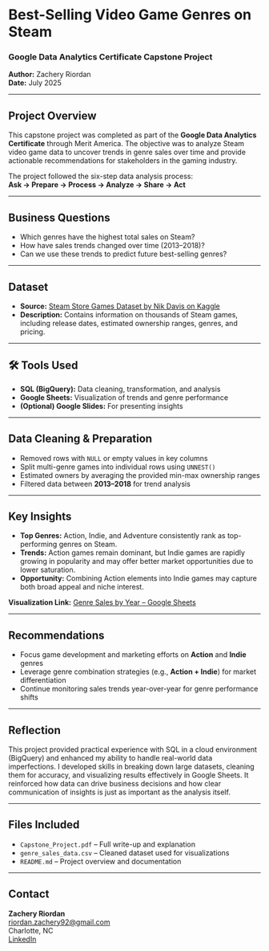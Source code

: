 # Best-Selling Video Game Genres on Steam  
### Google Data Analytics Certificate Capstone Project  
**Author:** Zachery Riordan  
**Date:** July 2025  

---

##  Project Overview

This capstone project was completed as part of the **Google Data Analytics Certificate** through Merit America. The objective was to analyze Steam video game data to uncover trends in genre sales over time and provide actionable recommendations for stakeholders in the gaming industry.

The project followed the six-step data analysis process:  
**Ask → Prepare → Process → Analyze → Share → Act**

---

## Business Questions

- Which genres have the highest total sales on Steam?  
- How have sales trends changed over time (2013–2018)?  
- Can we use these trends to predict future best-selling genres?

---

## Dataset

- **Source:** [Steam Store Games Dataset by Nik Davis on Kaggle](https://www.kaggle.com/datasets/nikdavis/steam-store-games)  
- **Description:** Contains information on thousands of Steam games, including release dates, estimated ownership ranges, genres, and pricing.

---

## 🛠️ Tools Used

- **SQL (BigQuery):** Data cleaning, transformation, and analysis  
- **Google Sheets:** Visualization of trends and genre performance  
- **(Optional) Google Slides:** For presenting insights

---

## Data Cleaning & Preparation

- Removed rows with `NULL` or empty values in key columns  
- Split multi-genre games into individual rows using `UNNEST()`  
- Estimated owners by averaging the provided min-max ownership ranges  
- Filtered data between **2013–2018** for trend analysis

---

## Key Insights

- **Top Genres:** Action, Indie, and Adventure consistently rank as top-performing genres on Steam.  
- **Trends:** Action games remain dominant, but Indie games are rapidly growing in popularity and may offer better market opportunities due to lower saturation.  
- **Opportunity:** Combining Action elements into Indie games may capture both broad appeal and niche interest.

 **Visualization Link:** [Genre Sales by Year – Google Sheets](https://docs.google.com/spreadsheets/d/15b3PtSMKe_seJFcKsauQFjIFWHo0fAMJMRffX-sD1Sk/edit#gid=890239834)

---

## Recommendations

- Focus game development and marketing efforts on **Action** and **Indie** genres  
- Leverage genre combination strategies (e.g., **Action + Indie**) for market differentiation  
- Continue monitoring sales trends year-over-year for genre performance shifts

---

## Reflection

This project provided practical experience with SQL in a cloud environment (BigQuery) and enhanced my ability to handle real-world data imperfections. I developed skills in breaking down large datasets, cleaning them for accuracy, and visualizing results effectively in Google Sheets. It reinforced how data can drive business decisions and how clear communication of insights is just as important as the analysis itself.

---

## Files Included

- `Capstone_Project.pdf` – Full write-up and explanation  
- `genre_sales_data.csv` – Cleaned dataset used for visualizations  
- `README.md` – Project overview and documentation

---

## Contact

**Zachery Riordan**  
riordan.zachery92@gmail.com  
Charlotte, NC  
[LinkedIn](https://www.linkedin.com/in/zacheryjriordan)
